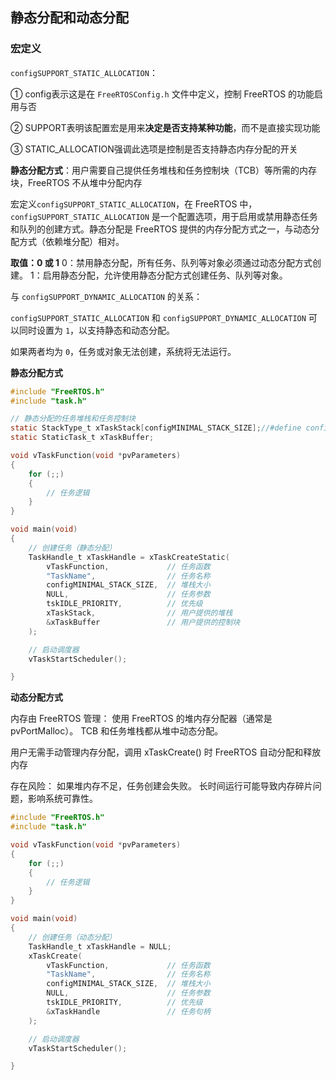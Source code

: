 ## 静态分配和动态分配

### 宏定义

`configSUPPORT_STATIC_ALLOCATION`：

① config表示这是在 `FreeRTOSConfig.h` 文件中定义，控制 FreeRTOS 的功能启用与否

② SUPPORT表明该配置宏是用来**决定是否支持某种功能**，而不是直接实现功能

③ STATIC_ALLOCATION强调此选项是控制是否支持静态内存分配的开关

**静态分配方式**：用户需要自己提供任务堆栈和任务控制块（TCB）等所需的内存块，FreeRTOS 不从堆中分配内存

宏定义`configSUPPORT_STATIC_ALLOCATION`，在 FreeRTOS 中，`configSUPPORT_STATIC_ALLOCATION` 是一个配置选项，用于启用或禁用静态任务和队列的创建方式。静态分配是 FreeRTOS 提供的内存分配方式之一，与动态分配方式（依赖堆分配）相对。

**取值：0 或 1**
0：禁用静态分配，所有任务、队列等对象必须通过动态分配方式创建。
1：启用静态分配，允许使用静态分配方式创建任务、队列等对象。

与 `configSUPPORT_DYNAMIC_ALLOCATION` 的关系：

`configSUPPORT_STATIC_ALLOCATION` 和 `configSUPPORT_DYNAMIC_ALLOCATION` 可以同时设置为 `1`，以支持静态和动态分配。

如果两者均为 `0`，任务或对象无法创建，系统将无法运行。

**静态分配方式**

```c
#include "FreeRTOS.h"
#include "task.h"

// 静态分配的任务堆栈和任务控制块
static StackType_t xTaskStack[configMINIMAL_STACK_SIZE];//#define configMINIMAL_STACK_SIZE  ((uint16_t)128)
static StaticTask_t xTaskBuffer;

void vTaskFunction(void *pvParameters)
{
    for (;;)
    {
        // 任务逻辑
    }
}

void main(void)
{
    // 创建任务（静态分配）
    TaskHandle_t xTaskHandle = xTaskCreateStatic(
        vTaskFunction,             // 任务函数
        "TaskName",                // 任务名称
        configMINIMAL_STACK_SIZE,  // 堆栈大小
        NULL,                      // 任务参数
        tskIDLE_PRIORITY,          // 优先级
        xTaskStack,                // 用户提供的堆栈
        &xTaskBuffer               // 用户提供的控制块
    );

    // 启动调度器
    vTaskStartScheduler();

}
```

**动态分配方式**

内存由 FreeRTOS 管理：
使用 FreeRTOS 的堆内存分配器（通常是 pvPortMalloc）。
TCB 和任务堆栈都从堆中动态分配。

用户无需手动管理内存分配，调用 xTaskCreate() 时 FreeRTOS 自动分配和释放内存

存在风险：
如果堆内存不足，任务创建会失败。
长时间运行可能导致内存碎片问题，影响系统可靠性。

```c
#include "FreeRTOS.h"
#include "task.h"

void vTaskFunction(void *pvParameters)
{
    for (;;)
    {
        // 任务逻辑
    }
}

void main(void)
{
    // 创建任务（动态分配）
    TaskHandle_t xTaskHandle = NULL;
    xTaskCreate(
        vTaskFunction,             // 任务函数
        "TaskName",                // 任务名称
        configMINIMAL_STACK_SIZE,  // 堆栈大小
        NULL,                      // 任务参数
        tskIDLE_PRIORITY,          // 优先级
        &xTaskHandle               // 任务句柄
    );

    // 启动调度器
    vTaskStartScheduler();

}
```

